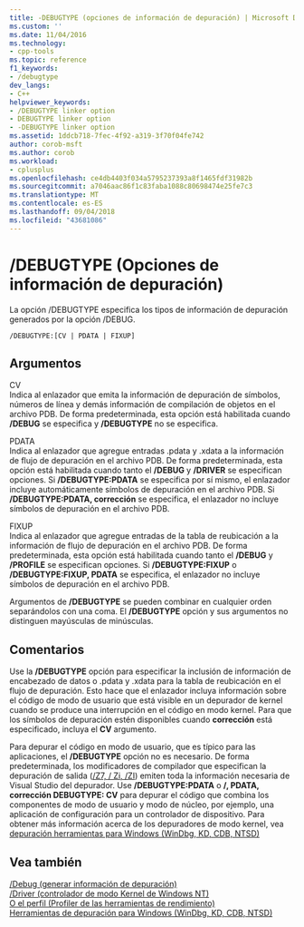 ```yaml
---
title: -DEBUGTYPE (opciones de información de depuración) | Microsoft Docs
ms.custom: ''
ms.date: 11/04/2016
ms.technology:
- cpp-tools
ms.topic: reference
f1_keywords:
- /debugtype
dev_langs:
- C++
helpviewer_keywords:
- /DEBUGTYPE linker option
- DEBUGTYPE linker option
- -DEBUGTYPE linker option
ms.assetid: 1ddcb718-7fec-4f92-a319-3f70f04fe742
author: corob-msft
ms.author: corob
ms.workload:
- cplusplus
ms.openlocfilehash: ce4db4403f034a5795237393a8f1465fdf31982b
ms.sourcegitcommit: a7046aac86f1c83faba1088c80698474e25fe7c3
ms.translationtype: MT
ms.contentlocale: es-ES
ms.lasthandoff: 09/04/2018
ms.locfileid: "43681086"
---
```

# <a name="debugtype-debug-info-options"></a>/DEBUGTYPE (Opciones de información de depuración)
La opción /DEBUGTYPE especifica los tipos de información de depuración generados por la opción /DEBUG.  
  
```  
/DEBUGTYPE:[CV | PDATA | FIXUP]  
```  
  
## <a name="arguments"></a>Argumentos  
 CV  
 Indica al enlazador que emita la información de depuración de símbolos, números de línea y demás información de compilación de objetos en el archivo PDB. De forma predeterminada, esta opción está habilitada cuando **/DEBUG** se especifica y **/DEBUGTYPE** no se especifica.  
  
 PDATA  
 Indica al enlazador que agregue entradas .pdata y .xdata a la información de flujo de depuración en el archivo PDB. De forma predeterminada, esta opción está habilitada cuando tanto el **/DEBUG** y **/DRIVER** se especifican opciones. Si **/DEBUGTYPE:PDATA** se especifica por sí mismo, el enlazador incluye automáticamente símbolos de depuración en el archivo PDB. Si **/DEBUGTYPE:PDATA, corrección** se especifica, el enlazador no incluye símbolos de depuración en el archivo PDB.  
  
 FIXUP  
 Indica al enlazador que agregue entradas de la tabla de reubicación a la información de flujo de depuración en el archivo PDB. De forma predeterminada, esta opción está habilitada cuando tanto el **/DEBUG** y **/PROFILE** se especifican opciones. Si **/DEBUGTYPE:FIXUP** o **/DEBUGTYPE:FIXUP, PDATA** se especifica, el enlazador no incluye símbolos de depuración en el archivo PDB.  
  
 Argumentos de **/DEBUGTYPE** se pueden combinar en cualquier orden separándolos con una coma. El **/DEBUGTYPE** opción y sus argumentos no distinguen mayúsculas de minúsculas.  
  
## <a name="remarks"></a>Comentarios  
 Use la **/DEBUGTYPE** opción para especificar la inclusión de información de encabezado de datos o .pdata y .xdata para la tabla de reubicación en el flujo de depuración. Esto hace que el enlazador incluya información sobre el código de modo de usuario que está visible en un depurador de kernel cuando se produce una interrupción en el código en modo kernel. Para que los símbolos de depuración estén disponibles cuando **corrección** está especificado, incluya el **CV** argumento.  
  
 Para depurar el código en modo de usuario, que es típico para las aplicaciones, el **/DEBUGTYPE** opción no es necesario. De forma predeterminada, los modificadores de compilador que especifican la depuración de salida ([/Z7, / Zi, /ZI](../../build/reference/z7-zi-zi-debug-information-format.md)) emiten toda la información necesaria de Visual Studio del depurador. Use **/DEBUGTYPE:PDATA** o **/, PDATA, corrección DEBUGTYPE: CV** para depurar el código que combina los componentes de modo de usuario y modo de núcleo, por ejemplo, una aplicación de configuración para un controlador de dispositivo. Para obtener más información acerca de los depuradores de modo kernel, vea [depuración herramientas para Windows (WinDbg, KD, CDB, NTSD)](/windows-hardware/drivers/debugger/index)  
  
## <a name="see-also"></a>Vea también  
 [/Debug (generar información de depuración)](../../build/reference/debug-generate-debug-info.md)   
 [/Driver (controlador de modo Kernel de Windows NT)](../../build/reference/driver-windows-nt-kernel-mode-driver.md)   
 [O el perfil (Profiler de las herramientas de rendimiento)](../../build/reference/profile-performance-tools-profiler.md)   
 [Herramientas de depuración para Windows (WinDbg, KD, CDB, NTSD)](/windows-hardware/drivers/debugger/index)